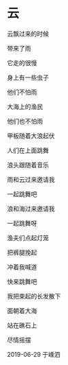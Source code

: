 # 云

云飘过来的时候

带来了雨

它走的很慢

身上有一些虫子

他们不怕雨

大海上的渔民

他们也不怕雨

甲板随着大浪起伏

人们在上面跳舞

浪头跟随着音乐

雨和云过来邀请我

一起跳舞吧

浪和海过来邀请我

一起跳舞呀

渔夫们点起灯笼

把裤腿挽起

冲着我喊道

快来跳舞吧

我把束起的长发散下

面朝着大海

站在礁石上

尽情摇摆



2019-06-29 于嵊泗

